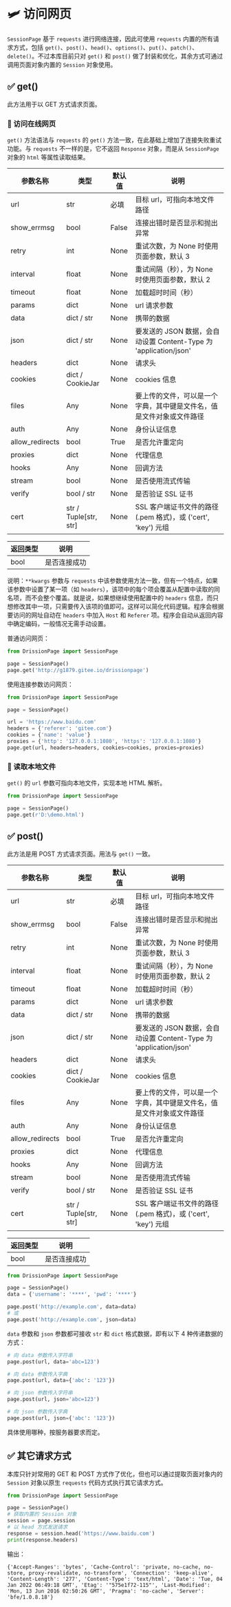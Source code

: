 # 🛩️ 访问网页

`SessionPage` 基于 `requests` 进行网络连接，因此可使用 `requests` 内置的所有请求方式，包括 `get()`、`post()`、`head()`、`options()`、`put()`、`patch()`、`delete()`。不过本库目前只对 `get()` 和 `post()` 做了封装和优化，其余方式可通过调用页面对象内置的 `Session` 对象使用。

## ✅️ get()

此方法用于以 GET 方式请求页面。

### 📌 访问在线网页

`get()` 方法语法与 `requests` 的 `get()` 方法一致，在此基础上增加了连接失败重试功能。与 `requests` 不一样的是，它不返回 `Response` 对象，而是从 `SessionPage` 对象的 `html` 等属性读取结果。

| 参数名称     | 类型            | 默认值 | 说明                                      |
|-------------|-----------------|--------|-------------------------------------------|
| url         | str             | 必填   | 目标 url，可指向本地文件路径              |
| show_errmsg | bool            | False  | 连接出错时是否显示和抛出异常              |
| retry       | int             | None   | 重试次数，为 None 时使用页面参数，默认 3  |
| interval    | float           | None   | 重试间隔（秒），为 None 时使用页面参数，默认 2 |
| timeout     | float           | None   | 加载超时时间（秒）                        |
| params      | dict            | None   | url 请求参数                              |
| data        | dict / str      | None   | 携带的数据                                |
| json        | dict / str      | None   | 要发送的 JSON 数据，会自动设置 Content-Type 为 'application/json' |
| headers     | dict            | None   | 请求头                                    |
| cookies     | dict / CookieJar| None   | cookies 信息                              |
| files       | Any             | None   | 要上传的文件，可以是一个字典，其中键是文件名，值是文件对象或文件路径 |
| auth        | Any             | None   | 身份认证信息                              |
| allow_redirects | bool        | True   | 是否允许重定向                            |
| proxies     | dict            | None   | 代理信息                                  |
| hooks       | Any             | None   | 回调方法                                  |
| stream      | bool            | None   | 是否使用流式传输                          |
| verify      | bool / str      | None   | 是否验证 SSL 证书                         |
| cert        | str / Tuple[str, str] | None | SSL 客户端证书文件的路径(.pem 格式)，或 ('cert', 'key') 元组 |

| 返回类型 | 说明           |
|----------|----------------|
| bool     | 是否连接成功   |

说明：`**kwargs` 参数与 `requests` 中该参数使用方法一致，但有一个特点，如果该参数中设置了某一项（如 `headers`），该项中的每个项会覆盖从配置中读取的同名项，而不会整个覆盖。就是说，如果想继续使用配置中的 `headers` 信息，而只想修改其中一项，只需要传入该项的值即可。这样可以简化代码逻辑。程序会根据要访问的网址自动在 `headers` 中加入 `Host` 和 `Referer` 项。程序会自动从返回内容中确定编码，一般情况无需手动设置。

普通访问网页：

```python
from DrissionPage import SessionPage

page = SessionPage()
page.get('http://g1879.gitee.io/drissionpage')
```

使用连接参数访问网页：

```python
from DrissionPage import SessionPage

page = SessionPage()

url = 'https://www.baidu.com'
headers = {'referer': 'gitee.com'}
cookies = {'name': 'value'}
proxies = {'http': '127.0.0.1:1080', 'https': '127.0.0.1:1080'}
page.get(url, headers=headers, cookies=cookies, proxies=proxies)
```

### 📌 读取本地文件

`get()` 的 `url` 参数可指向本地文件，实现本地 HTML 解析。

```python
from DrissionPage import SessionPage

page = SessionPage()
page.get(r'D:\demo.html')
```

## ✅️ post()

此方法是用 POST 方式请求页面。用法与 `get()` 一致。

| 参数名称     | 类型            | 默认值 | 说明                                      |
|-------------|-----------------|--------|-------------------------------------------|
| url         | str             | 必填   | 目标 url，可指向本地文件路径              |
| show_errmsg | bool            | False  | 连接出错时是否显示和抛出异常              |
| retry       | int             | None   | 重试次数，为 None 时使用页面参数，默认 3  |
| interval    | float           | None   | 重试间隔（秒），为 None 时使用页面参数，默认 2 |
| timeout     | float           | None   | 加载超时时间（秒）                        |
| params      | dict            | None   | url 请求参数                              |
| data        | dict / str      | None   | 携带的数据                                |
| json        | dict / str      | None   | 要发送的 JSON 数据，会自动设置 Content-Type 为 'application/json' |
| headers     | dict            | None   | 请求头                                    |
| cookies     | dict / CookieJar| None   | cookies 信息                              |
| files       | Any             | None   | 要上传的文件，可以是一个字典，其中键是文件名，值是文件对象或文件路径 |
| auth        | Any             | None   | 身份认证信息                              |
| allow_redirects | bool        | True   | 是否允许重定向                            |
| proxies     | dict            | None   | 代理信息                                  |
| hooks       | Any             | None   | 回调方法                                  |
| stream      | bool            | None   | 是否使用流式传输                          |
| verify      | bool / str      | None   | 是否验证 SSL 证书                         |
| cert        | str / Tuple[str, str] | None | SSL 客户端证书文件的路径(.pem 格式)，或 ('cert', 'key') 元组 |

| 返回类型 | 说明           |
|----------|----------------|
| bool     | 是否连接成功   |

```python
from DrissionPage import SessionPage

page = SessionPage()
data = {'username': '****', 'pwd': '****'}

page.post('http://example.com', data=data)
# 或
page.post('http://example.com', json=data)
```

`data` 参数和 `json` 参数都可接收 `str` 和 `dict` 格式数据，即有以下 4 种传递数据的方式：

```python
# 向 data 参数传入字符串
page.post(url, data='abc=123')

# 向 data 参数传入字典
page.post(url, data={'abc': '123'})

# 向 json 参数传入字符串
page.post(url, json='abc=123')

# 向 json 参数传入字典
page.post(url, json={'abc': '123'})
```

具体使用哪种，按服务器要求而定。

## ✅️ 其它请求方式

本库只针对常用的 GET 和 POST 方式作了优化，但也可以通过提取页面对象内的 `Session` 对象以原生 `requests` 代码方式执行其它请求方式。

```python
from DrissionPage import SessionPage

page = SessionPage()
# 获取内置的 Session 对象
session = page.session
# 以 head 方式发送请求
response = session.head('https://www.baidu.com')
print(response.headers)
```

输出：

```
{'Accept-Ranges': 'bytes', 'Cache-Control': 'private, no-cache, no-store, proxy-revalidate, no-transform', 'Connection': 'keep-alive', 'Content-Length': '277', 'Content-Type': 'text/html', 'Date': 'Tue, 04 Jan 2022 06:49:18 GMT', 'Etag': '"575e1f72-115"', 'Last-Modified': 'Mon, 13 Jun 2016 02:50:26 GMT', 'Pragma': 'no-cache', 'Server': 'bfe/1.0.8.18'}
```